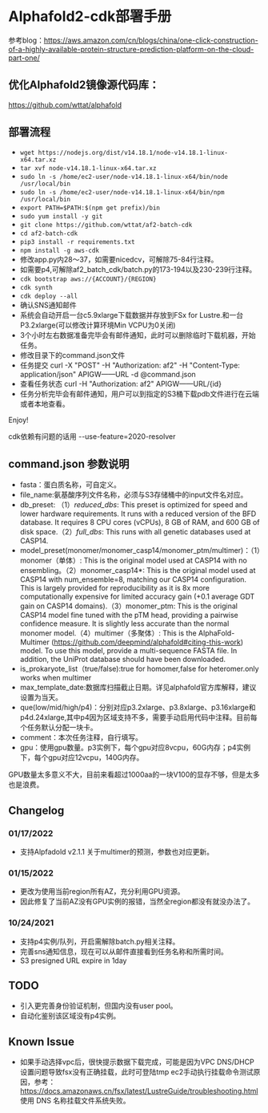 
# Alphafold2-cdk部署手册

参考blog：https://aws.amazon.com/cn/blogs/china/one-click-construction-of-a-highly-available-protein-structure-prediction-platform-on-the-cloud-part-one/

## 优化Alphafold2镜像源代码库：

https://github.com/wttat/alphafold

## 部署流程

 * `wget https://nodejs.org/dist/v14.18.1/node-v14.18.1-linux-x64.tar.xz`  
 * `tar xvf node-v14.18.1-linux-x64.tar.xz`
 * `sudo ln -s /home/ec2-user/node-v14.18.1-linux-x64/bin/node /usr/local/bin` 
 * `sudo ln -s /home/ec2-user/node-v14.18.1-linux-x64/bin/npm /usr/local/bin`
 * `export PATH=$PATH:$(npm get prefix)/bin`
 * `sudo yum install -y git`
 * `git clone https://github.com/wttat/af2-batch-cdk`
 * `cd af2-batch-cdk`
 * `pip3 install -r requirements.txt`
 * `npm install -g aws-cdk`
 * 修改app.py内28～37，如需要nicedcv，可解除75-84行注释。
 * 如需要p4,可解除af2_batch_cdk/batch.py的173-194以及230-239行注释。
 * `cdk bootstrap aws://{ACCOUNT}/{REGION}`
 * `cdk synth`
 * `cdk deploy --all`
 * 确认SNS通知邮件
 * 系统会自动开启一台c5.9xlarge下载数据并存放到FSx for Lustre.和一台P3.2xlarge(可以修改计算环境Min VCPU为0关闭)
 * 3个小时左右数据准备完毕会有邮件通知，此时可以删除临时下载机器，开始任务。
 * 修改目录下的command.json文件
 * 任务提交 curl -X "POST" -H "Authorization: af2" -H "Content-Type: application/json" APIGW——URL -d @command.json
 * 查看任务状态 curl -H "Authorization: af2" APIGW——URL/{id}
 * 任务分析完毕会有邮件通知，用户可以到指定的S3桶下载pdb文件进行在云端或者本地查看。

Enjoy!

cdk依赖有问题的话用 --use-feature=2020-resolver

## command.json 参数说明

* fasta：蛋白质名称，可自定义。
* file_name:氨基酸序列文件名称，必须与S3存储桶中的input文件名对应。
* db_preset: （1）*reduced_dbs*: This preset is optimized for speed and lower hardware requirements. It runs with a reduced version of the BFD database. It requires 8 CPU cores (vCPUs), 8 GB of RAM, and 600 GB of disk space.（2）*full_dbs*: This runs with all genetic databases used at CASP14.
* model_preset(monomer/monomer_casp14/monomer_ptm/multimer)：（1）monomer（单体）: This is the original model used at CASP14 with no ensembling。（2）monomer_casp14*: This is the original model used at CASP14 with num_ensemble=8, matching our CASP14 configuration. This is largely provided for reproducibility as it is 8x more computationally expensive for limited accuracy gain (+0.1 average GDT gain on CASP14 domains).（3）monomer_ptm: This is the original CASP14 model fine tuned with the pTM head, providing a pairwise confidence measure. It is slightly less accurate than the normal monomer model.（4）multimer（多聚体）: This is the AlphaFold-Multimer (https://github.com/deepmind/alphafold#citing-this-work) model. To use this model, provide a multi-sequence FASTA file. In addition, the UniProt database should have been downloaded.
* is_prokaryote_list（true/false):true for homomer,false for heteromer.only works when multimer
* max_template_date:数据库扫描截止日期。详见alphafold官方库解释，建议设置为当天。
* que(low/mid/high/p4)：分别对应p3.2xlarge、p3.8xlarge、p3.16xlarge和p4d.24xlarge,其中p4因为区域支持不多，需要手动启用代码中注释。目前每个任务默认分配一块卡。
* comment：本次任务注释，自行填写。
* gpu：使用gpu数量。p3实例下，每个gpu对应8vcpu，60G内存；p4实例下，每个gpu对应12vcpu，140G内存。
  
GPU数量太多意义不大，目前来看超过1000aa的一块V100的显存不够，但是太多也是浪费。

## Changelog

### 01/17/2022
* 支持Alpfadold v2.1.1 关于multimer的预测，参数也对应更新。

### 01/15/2022
* 更改为使用当前region所有AZ，充分利用GPU资源。
* 因此修复了当前AZ没有GPU实例的报错，当然全region都没有就没办法了。

### 10/24/2021
* 支持p4实例/队列，开启需解除batch.py相关注释。
* 完善sns通知信息，现在可以从邮件直接看到任务名称和所需时间。
* S3 presigned URL expire in 1day

## TODO

* 引入更完善身份验证机制，但国内没有user pool。
* 自动化鉴别该区域没有p4实例。

## Known Issue
* 如果手动选择vpc后，很快提示数据下载完成，可能是因为VPC DNS/DHCP设置问题导致fsx没有正确挂载，此时可登陆tmp ec2手动执行挂载命令测试原因，参考：
https://docs.amazonaws.cn/fsx/latest/LustreGuide/troubleshooting.html 使用 DNS 名称挂载文件系统失败。

